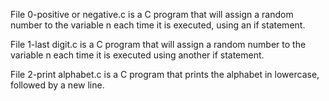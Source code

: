 File 0-positive or negative.c is a C program that will assign a random number to the variable n each time it is executed, using an if statement.



File 1-last digit.c is a C program that will assign a random number to the variable n each time it is executed using another if statement.



File 2-print alphabet.c is a C program that prints the alphabet in lowercase, followed by a new line.

